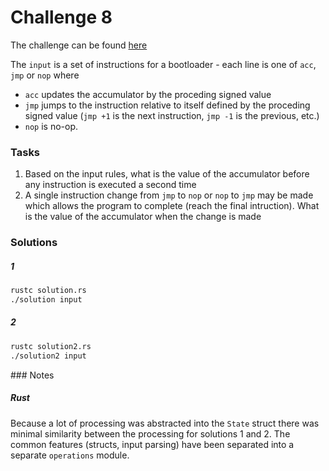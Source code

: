 # Challenge 8

The challenge can be found [here][1]

The `input` is a set of instructions for a bootloader - each line is one of `acc`, `jmp` or `nop` where
- `acc` updates the accumulator by the proceding signed value
- `jmp` jumps to the instruction relative to itself defined by the proceding signed value (`jmp +1` is
the next instruction, `jmp -1` is the previous, etc.)
- `nop` is no-op.

### Tasks

1. Based on the input rules, what is the value of the accumulator before any instruction is executed a
second time
2. A single instruction change from `jmp` to `nop` or `nop` to `jmp` may be made which allows the program
to complete (reach the final intruction). What is the value of the accumulator when the change is made

### Solutions

##### 1

```bash
rustc solution.rs
./solution input
```

##### 2

```bash
rustc solution2.rs
./solution2 input
```

### Notes

##### Rust

Because a lot of processing was abstracted into the `State` struct there was minimal similarity between the
processing for solutions 1 and 2. The common features (structs, input parsing) have been separated into a
separate `operations` module.

[1]: <https://adventofcode.com/2020/day/8> "Advent of Code day 8 challenge"
